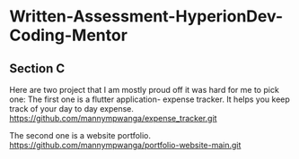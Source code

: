 # Written-Assessment-HyperionDev-Coding-Mentor

## Section C

Here are two project that I am mostly proud off it was hard for me to pick one:
The first one is a flutter application- expense tracker. It helps you keep track of your day to day expense.
https://github.com/mannympwanga/expense_tracker.git

The second one is a website portfolio.
https://github.com/mannympwanga/portfolio-website-main.git
 
